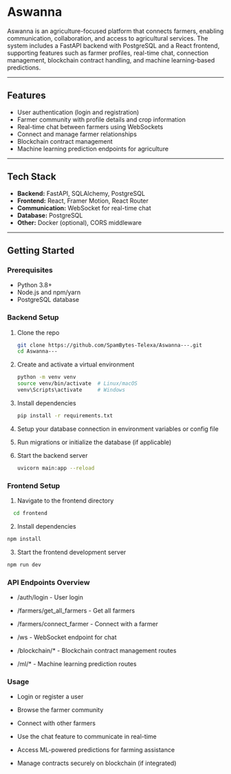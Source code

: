 # Aswanna

Aswanna is an agriculture-focused platform that connects farmers, enabling communication, collaboration, and access to agricultural services. The system includes a FastAPI backend with PostgreSQL and a React frontend, supporting features such as farmer profiles, real-time chat, connection management, blockchain contract handling, and machine learning-based predictions.

---

## Features

- User authentication (login and registration)
- Farmer community with profile details and crop information
- Real-time chat between farmers using WebSockets
- Connect and manage farmer relationships
- Blockchain contract management
- Machine learning prediction endpoints for agriculture

---

## Tech Stack

- **Backend:** FastAPI, SQLAlchemy, PostgreSQL
- **Frontend:** React, Framer Motion, React Router
- **Communication:** WebSocket for real-time chat
- **Database:** PostgreSQL
- **Other:** Docker (optional), CORS middleware

---

## Getting Started

### Prerequisites

- Python 3.8+
- Node.js and npm/yarn
- PostgreSQL database

### Backend Setup

1. Clone the repo

   ```bash
   git clone https://github.com/SpamBytes-Telexa/Aswanna---.git
   cd Aswanna---
2. Create and activate a virtual environment
   ```bash
   python -m venv venv
   source venv/bin/activate  # Linux/macOS
   venv\Scripts\activate     # Windows

3. Install dependencies
   ```bash
   pip install -r requirements.txt
4. Setup your database connection in environment variables or config file
5. Run migrations or initialize the database (if applicable)
6. Start the backend server
   ```bash
   uvicorn main:app --reload

### Frontend Setup
1. Navigate to the frontend directory

```bash
  cd frontend
```

2. Install dependencies

```bash
npm install
```
3. Start the frontend development server

```bash
npm run dev
```

### API Endpoints Overview
- /auth/login - User login

- /farmers/get_all_farmers - Get all farmers

- /farmers/connect_farmer - Connect with a farmer

- /ws - WebSocket endpoint for chat

- /blockchain/* - Blockchain contract management routes

- /ml/* - Machine learning prediction routes

### Usage
- Login or register a user

- Browse the farmer community

- Connect with other farmers

- Use the chat feature to communicate in real-time

- Access ML-powered predictions for farming assistance

- Manage contracts securely on blockchain (if integrated)


   
